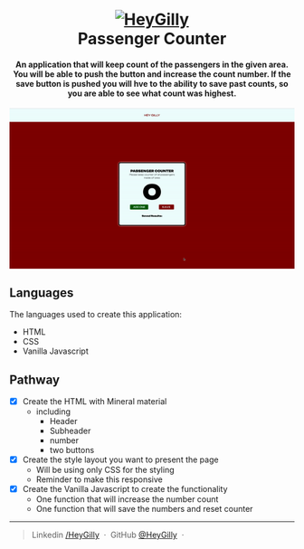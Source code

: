 
<h1 align="center">
  <br>
  <a href="https://www.linkedin.com/in/heygilly">
    <img src="/Users/heygilly/IdeaProjects/Passenger_Counter/Assets/heygilly.png" alt="HeyGilly" width="200">
    </a>
  <br>
  Passenger Counter
  <br>
</h1>

<h4 align="center">
An application that will keep count of the passengers in the given area. You will be able to push the button and increase the count number.
If the save button is pushed you will hve to the ability to save past counts, so you are able to see what count was highest. 
</h4>

<div align="center">
<img src="Assets/passengerCounterGIF.gif" alt="View of Counter" align="center">
</div>


## Languages

The languages used to create this application:
- HTML
- CSS
- Vanilla Javascript

## Pathway

* [X] Create the HTML with Mineral material
    - including
        - Header
        - Subheader
        - number
        - two buttons
* [X] Create the style layout you want to present the page
    - Will be using only CSS for the styling
    - Reminder to make this responsive
* [X] Create the Vanilla Javascript to create the functionality
    - One function that will increase the number count
    - One function that will save the numbers and reset counter

---

> Linkedin [/HeyGilly](https://www.linkedin.com/in/heygilly) &nbsp;&middot;&nbsp;
> GitHub [@HeyGilly](https://github.com/HeyGilly) &nbsp;&middot;&nbsp;